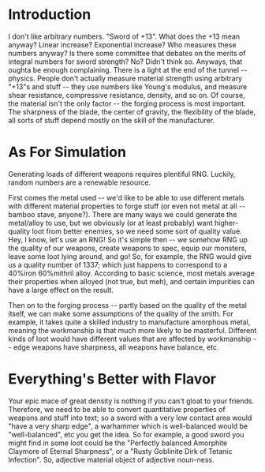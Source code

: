 # Introduction #

I don't like arbitrary numbers. "Sword of +13". What does the +13 mean anyway? Linear increase? Exponential increase? Who measures these numbers anyway? Is there some committee that debates on the merits of integral numbers for sword strength? No? Didn't think so. Anyways, that oughta be enough complaining. There is a light at the end of the tunnel -- physics. People don't actually measure material strength using arbitrary "+13"s and stuff -- they use numbers like Young's modulus, and measure shear resistance, compressive resistance, density, and so on. Of course, the material isn't the only factor -- the forging process is most important. The sharpness of the blade, the center of gravity, the flexibility of the blade, all sorts of stuff depend mostly on the skill of the manufacturer.

# As For Simulation #

Generating loads of different weapons requires plentiful RNG. Luckily, random numbers are a renewable resource.

First comes the metal used -- we'd like to be able to use different metals with different material properties to forge stuff (or even not metal at all -- bamboo stave, anyone?). There are many ways we could generate the metal/alloy to use, but we obviously (or at least probably) want higher-quality loot from better enemies, so we need some sort of quality value. Hey, I know, let's use an RNG! So it's simple then -- we somehow RNG up the quality of our weapons, create weapons to spec, equip our monsters, leave some loot lying around, and go! So, for example, the RNG would give us a quality number of 1337; which just happens to correspond to a 40%iron 60%mithril alloy. According to basic science, most metals average their properties when alloyed (not true, but meh), and certain impurities can have a large effect on the result.

Then on to the forging process -- partly based on the quality of the metal itself, we can make some assumptions of the quality of the smith. For example, it takes quite a skilled industry to manufacture amorphous metal, meaning the workmanship is that much more likely to be masterful. Different kinds of loot would have different values that are affected by workmanship -- edge weapons have sharpness, all weapons have balance, etc.


# Everything's Better with Flavor #

Your epic mace of great density is nothing if you can't gloat to your friends. Therefore, we need to be able to convert quantitative properties of weapons and stuff into  text; so a sword with a very low contact area would "have a very sharp edge", a warhammer which is well-balanced would be "well-balanced", etc you get the idea. So for example, a good sword you might find in some loot could be the "Perfectly balanced Amorphite Claymore of Eternal Sharpness", or a "Rusty Goblinite Dirk of Tetanic Infection". So, adjective material object of adjective noun-ness.


